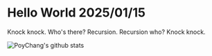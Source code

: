 # Hello World 2025/01/15

Knock knock.
Who's there?
Recursion.
Recursion who?
Knock knock.

![PoyChang's github stats](https://github-readme-stats.vercel.app/api?username=poychang&show_icons=true&theme=dracula)
